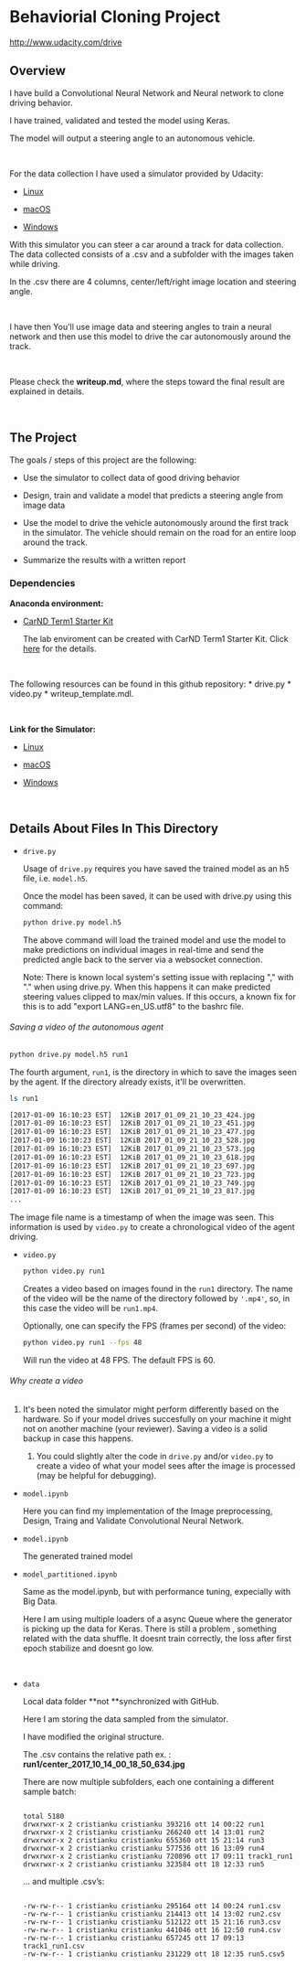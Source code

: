 Behaviorial Cloning Project
===========================

<http://www.udacity.com/drive>

Overview
--------

I have build a Convolutional Neural Network and Neural network to clone driving
behavior.

I have trained, validated and tested the model using Keras.

The model will output a steering angle to an autonomous vehicle.

 

For the data collection I have used a simulator provided by Udacity:

-   [Linux](https://d17h27t6h515a5.cloudfront.net/topher/2017/February/58ae46bb_linux-sim/linux-sim.zip)

-   [macOS](https://d17h27t6h515a5.cloudfront.net/topher/2017/February/58ae4594_mac-sim.app/mac-sim.app.zip)

-   [Windows](https://d17h27t6h515a5.cloudfront.net/topher/2017/February/58ae4419_windows-sim/windows-sim.zip)

With this simulator you can steer a car around a track for data collection. The
data collected consists of a .csv and a subfolder with the images taken while
driving.

In the .csv there are 4 columns, center/left/right image location and steering
angle.

 

I have then You'll use image data and steering angles to train a neural network
and then use this model to drive the car autonomously around the track.

 

Please check the **writeup.md**, where the steps toward the final result are
explained in details.

 

The Project
-----------

The goals / steps of this project are the following:

-   Use the simulator to collect data of good driving behavior

-   Design, train and validate a model that predicts a steering angle from image
    data

-   Use the model to drive the vehicle autonomously around the first track in
    the simulator. The vehicle should remain on the road for an entire loop
    around the track.

-   Summarize the results with a written report

### Dependencies

**Anaconda environment:**

-   [CarND Term1 Starter
    Kit](https://github.com/udacity/CarND-Term1-Starter-Kit)

    The lab enviroment can be created with CarND Term1 Starter Kit. Click
    [here](https://github.com/udacity/CarND-Term1-Starter-Kit/blob/master/README.md)
    for the details.

 

The following resources can be found in this github repository: \* drive.py \*
video.py \* writeup_template.mdl.

 

**Link for the Simulator:**

-   [Linux](https://d17h27t6h515a5.cloudfront.net/topher/2017/February/58ae46bb_linux-sim/linux-sim.zip)

-   [macOS](https://d17h27t6h515a5.cloudfront.net/topher/2017/February/58ae4594_mac-sim.app/mac-sim.app.zip)

-   [Windows](https://d17h27t6h515a5.cloudfront.net/topher/2017/February/58ae4419_windows-sim/windows-sim.zip)

 

Details About Files In This Directory
-------------------------------------

-   `drive.py`

    Usage of `drive.py` requires you have saved the trained model as an h5 file,
    i.e. `model.h5`.

    Once the model has been saved, it can be used with drive.py using this
    command:

    ~~~~~~~~~~~~~~~~~~~~~~~~~~~~~~~~~~~~~~~~~~~~~~~~~~~~~~~~~~~~~~~~~~~~~~~~~ sh
    python drive.py model.h5
    ~~~~~~~~~~~~~~~~~~~~~~~~~~~~~~~~~~~~~~~~~~~~~~~~~~~~~~~~~~~~~~~~~~~~~~~~~~~~

    The above command will load the trained model and use the model to make
    predictions on individual images in real-time and send the predicted angle
    back to the server via a websocket connection.

    Note: There is known local system's setting issue with replacing "," with
    "." when using drive.py. When this happens it can make predicted steering
    values clipped to max/min values. If this occurs, a known fix for this is to
    add "export LANG=en_US.utf8" to the bashrc file.

######      Saving a video of the autonomous agent

~~~~~~~~~~~~~~~~~~~~~~~~~~~~~~~~~~~~~~~~~~~~~~~~~~~~~~~~~~~~~~~~~~~~~~~~~~~~~ sh
python drive.py model.h5 run1
~~~~~~~~~~~~~~~~~~~~~~~~~~~~~~~~~~~~~~~~~~~~~~~~~~~~~~~~~~~~~~~~~~~~~~~~~~~~~~~~

The fourth argument, `run1`, is the directory in which to save the images seen
by the agent. If the directory already exists, it'll be overwritten.

~~~~~~~~~~~~~~~~~~~~~~~~~~~~~~~~~~~~~~~~~~~~~~~~~~~~~~~~~~~~~~~~~~~~~~~~~~~~~ sh
ls run1

[2017-01-09 16:10:23 EST]  12KiB 2017_01_09_21_10_23_424.jpg
[2017-01-09 16:10:23 EST]  12KiB 2017_01_09_21_10_23_451.jpg
[2017-01-09 16:10:23 EST]  12KiB 2017_01_09_21_10_23_477.jpg
[2017-01-09 16:10:23 EST]  12KiB 2017_01_09_21_10_23_528.jpg
[2017-01-09 16:10:23 EST]  12KiB 2017_01_09_21_10_23_573.jpg
[2017-01-09 16:10:23 EST]  12KiB 2017_01_09_21_10_23_618.jpg
[2017-01-09 16:10:23 EST]  12KiB 2017_01_09_21_10_23_697.jpg
[2017-01-09 16:10:23 EST]  12KiB 2017_01_09_21_10_23_723.jpg
[2017-01-09 16:10:23 EST]  12KiB 2017_01_09_21_10_23_749.jpg
[2017-01-09 16:10:23 EST]  12KiB 2017_01_09_21_10_23_817.jpg
...
~~~~~~~~~~~~~~~~~~~~~~~~~~~~~~~~~~~~~~~~~~~~~~~~~~~~~~~~~~~~~~~~~~~~~~~~~~~~~~~~

The image file name is a timestamp of when the image was seen. This information
is used by `video.py` to create a chronological video of the agent driving.

-   `video.py`

    ~~~~~~~~~~~~~~~~~~~~~~~~~~~~~~~~~~~~~~~~~~~~~~~~~~~~~~~~~~~~~~~~~~~~~~~~~ sh
    python video.py run1
    ~~~~~~~~~~~~~~~~~~~~~~~~~~~~~~~~~~~~~~~~~~~~~~~~~~~~~~~~~~~~~~~~~~~~~~~~~~~~

    Creates a video based on images found in the `run1` directory. The name of
    the video will be the name of the directory followed by `'.mp4'`, so, in
    this case the video will be `run1.mp4`.

    Optionally, one can specify the FPS (frames per second) of the video:

    ~~~~~~~~~~~~~~~~~~~~~~~~~~~~~~~~~~~~~~~~~~~~~~~~~~~~~~~~~~~~~~~~~~~~~~~~~ sh
    python video.py run1 --fps 48
    ~~~~~~~~~~~~~~~~~~~~~~~~~~~~~~~~~~~~~~~~~~~~~~~~~~~~~~~~~~~~~~~~~~~~~~~~~~~~

    Will run the video at 48 FPS. The default FPS is 60.

######      Why create a video

1.  It's been noted the simulator might perform differently based on the
    hardware. So if your model drives succesfully on your machine it might not
    on another machine (your reviewer). Saving a video is a solid backup in case
    this happens.

    1.  You could slightly alter the code in `drive.py` and/or `video.py` to
        create a video of what your model sees after the image is processed (may
        be helpful for debugging).

-   `model.ipynb`

    Here you can find my implementation of the Image preprocessing, Design,
    Traing and Validate Convolutional Neural Network.

-   `model.ipynb`

    The generated trained model

-   `model_partitioned.ipynb`

    Same as the model.ipynb, but with performance tuning, expecially with Big
    Data.

    Here I am using multiple loaders of a async Queue where the generator is
    picking up the data for Keras. There is still a problem , something related
    with the data shuffle. It doesnt train correctly, the loss after first epoch
    stabilize and doesnt go low.

 

-   `data`

    Local data folder **not **synchronized with GitHub.

    Here I am storing the data sampled from the simulator.

    I have modified the original structure.

    The .csv contains the relative path  ex. :
    **run1/center_2017_10_14_00_18_50_634.jpg**

    There are now multiple subfolders, each one containing a different sample
    batch:

    ~~~~~~~~~~~~~~~~~~~~~~~~~~~~~~~~~~~~~~~~~~~~~~~~~~~~~~~~~~~~~~~~~~~~~~~~~~~~

    total 5180
    drwxrwxr-x 2 cristianku cristianku 393216 ott 14 00:22 run1
    drwxrwxr-x 2 cristianku cristianku 266240 ott 14 13:01 run2
    drwxrwxr-x 2 cristianku cristianku 655360 ott 15 21:14 run3
    drwxrwxr-x 2 cristianku cristianku 577536 ott 16 13:09 run4
    drwxrwxr-x 2 cristianku cristianku 720896 ott 17 09:11 track1_run1
    drwxrwxr-x 2 cristianku cristianku 323584 ott 18 12:33 run5

    ~~~~~~~~~~~~~~~~~~~~~~~~~~~~~~~~~~~~~~~~~~~~~~~~~~~~~~~~~~~~~~~~~~~~~~~~~~~~

    ... and multiple .csv’s:

    ~~~~~~~~~~~~~~~~~~~~~~~~~~~~~~~~~~~~~~~~~~~~~~~~~~~~~~~~~~~~~~~~~~~~~~~~~~~~

    -rw-rw-r-- 1 cristianku cristianku 295164 ott 14 00:24 run1.csv
    -rw-rw-r-- 1 cristianku cristianku 214413 ott 14 13:02 run2.csv
    -rw-rw-r-- 1 cristianku cristianku 512122 ott 15 21:16 run3.csv
    -rw-rw-r-- 1 cristianku cristianku 441046 ott 16 12:50 run4.csv
    -rw-rw-r-- 1 cristianku cristianku 657245 ott 17 09:13 track1_run1.csv
    -rw-rw-r-- 1 cristianku cristianku 231229 ott 18 12:35 run5.csv5

    ~~~~~~~~~~~~~~~~~~~~~~~~~~~~~~~~~~~~~~~~~~~~~~~~~~~~~~~~~~~~~~~~~~~~~~~~~~~~

     
